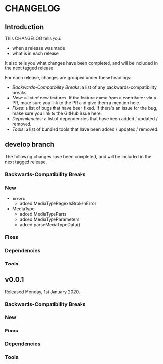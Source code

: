 # CHANGELOG

## Introduction

This CHANGELOG tells you:

* when a release was made
* what is in each release

It also tells you what changes have been completed, and will be included in the next tagged release.

For each release, changes are grouped under these headings:

* _Backwards-Compatibility Breaks_: a list of any backwards-compatibility breaks
* _New_: a list of new features. If the feature came from a contributor via a PR, make sure you link to the PR and give them a mention here.
* _Fixes_: a list of bugs that have been fixed. If there's an issue for the bug, make sure you link to the GitHub issue here.
* _Dependencies_: a list of dependencies that have been added / updated / removed.
* _Tools_: a list of bundled tools that have been added / updated / removed.

## develop branch

The following changes have been completed, and will be included in the next tagged release.

### Backwards-Compatibility Breaks

### New

* Errors
  - added MediaTypeRegexIsBrokenError
* MediaType
  - added MediaTypeParts
  - added MediaTypeParameters
  - added parseMediaTypeData()

### Fixes

### Dependencies

### Tools

## v0.0.1

Released Monday, 1st January 2020.

### Backwards-Compatibility Breaks

### New

### Fixes

### Dependencies

### Tools
